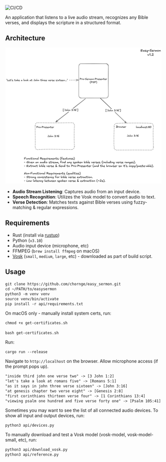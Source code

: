 ![CI/CD](https://github.com/chornge/easy_sermon/actions/workflows/build.yml/badge.svg?branch=main)

An application that listens to a live audio stream, recognizes any Bible verses, and displays the scripture in a structured format.

## Architecture

![Design Doc](design_doc.excalidraw.png)

- **Audio Stream Listening**: Captures audio from an input device.
- **Speech Recognition**: Utilizes the Vosk model to convert audio to text.
- **Verse Detection**: Matches texts against Bible verses using fuzzy-matching & regular expressions.

## Requirements

- Rust (install via [rustup](https://rustup.rs/))
- Python (`v3.10`)
- Audio input device (microphone, etc)
- FFMPEG (`brew install ffmpeg` on macOS)
- [Vosk](https://github.com/alphacep/vosk-api) (`small`, `medium`, `large`, etc) - downloaded as part of build script.

## Usage

```
git clone https://github.com/chornge/easy_sermon.git
cd ~/PATH/to/easysermon
python3 -m venv venv
source venv/bin/activate
pip install -r api/requirements.txt
```

On macOS only - manually install system certs, run:

```
chmod +x get-certificates.sh

bash get-certificates.sh
```

Run:

```
cargo run --release
```

Navigate to `http://localhost` on the browser. Allow microphone access (if the prompt pops up).

```
"inside third john one verse two" -> [3 John 1:2]
"let's take a look at romans five" -> [Romans 5:1]
"as it says in john three verse sixteen" -> [John 3:16]
"at genesis chapter two verse eight" -> [Genesis 2:8]
"first corinthians thirteen verse four" -> [1 Corinthians 13:4]
"viewing psalm one hundred and five verse forty one" -> [Psalm 105:41]
```

Sometimes you may want to see the list of all connected audio devices. To show all input and output devices, run:

```
python3 api/devices.py
```

To manually download and test a Vosk model (vosk-model, vosk-model-small, etc), run:

```
python3 api/download_vosk.py
python3 api/reference.py
```
